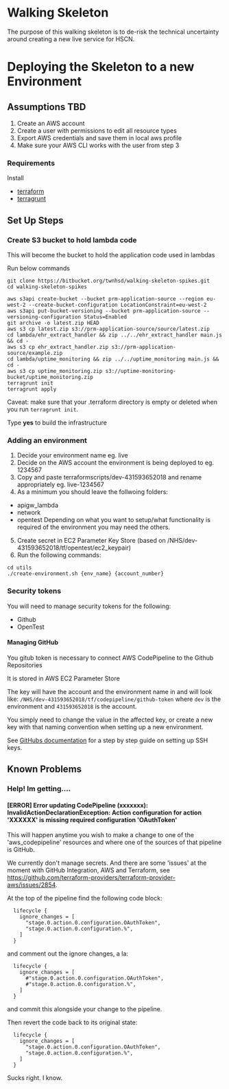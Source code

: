 # Walking Skeleton
The purpose of this walking skeleton is to de-risk the technical uncertainty around creating a new live service for HSCN.

# Deploying the Skeleton to a new Environment

## Assumptions TBD
1. Create an AWS account
2. Create a user with permissions to edit all resource types
3. Export AWS credentials and save them in local aws profile
4. Make sure your AWS CLI works with the user from step 3

### Requirements
Install
- [terraform](https://www.terraform.io/)
- [terragrunt](https://github.com/gruntwork-io/terragrunt#install-terragrunt)

## Set Up Steps
 
### Create S3 bucket to hold lambda code
This will become the bucket to hold the application code used in lambdas

Run below commands
```console
git clone https://bitbucket.org/twnhsd/walking-skeleton-spikes.git
cd walking-skeleton-spikes

aws s3api create-bucket --bucket prm-application-source --region eu-west-2 --create-bucket-configuration LocationConstraint=eu-west-2
aws s3api put-bucket-versioning --bucket prm-application-source --versioning-configuration Status=Enabled
git archive -o latest.zip HEAD 
aws s3 cp latest.zip s3://prm-application-source/source/latest.zip
cd lambda/ehr_extract_handler && zip ../../ehr_extract_handler main.js && cd -
aws s3 cp ehr_extract_handler.zip s3://prm-application-source/example.zip
cd lambda/uptime_monitoring && zip ../../uptime_monitoring main.js && cd -
aws s3 cp uptime_monitoring.zip s3://uptime-monitoring-bucket/uptime_monitoring.zip
terragrunt init
terragrunt apply
```

Caveat: make sure that your .terraform directory is empty or deleted when you run `terragrunt init`.

Type **yes** to build the infrastructure 

### Adding an environment

1. Decide your environment name eg. live
2. Decide on the AWS account the environment is being deployed to eg. 1234567
3. Copy and paste terraformscripts/dev-431593652018 and rename appropriately eg. live-1234567
4. As a minimum you should leave the follwoing folders:
- apigw_lambda
- network
- opentest
Depending on what you want to setup/what functionality is required of the environment you may need the others.
5. Create secret in EC2 Parameter Key Store (based on /NHS/dev-431593652018/tf/opentest/ec2_keypair)
6. Run the following commands:
```console
cd utils
./create-environment.sh {env_name} {account_number}
```

### Security tokens

You will need to manage security tokens for the following:
- Github
- OpenTest

#### Managing GitHub
You gitub token is necessary to connect AWS CodePipeline to the Github Repositories

It is stored in AWS EC2 Parameter Store

The key will have the account and the environment name in and will look like:
`/NHS/dev-431593652018/tf/codepipeline/github-token` 
where `dev` is the environment and `431593652018` is the account.

You simply need to change the value in the affected key, or create a new key with that naming convention when setting up a new environment.

See [GitHubs documentation](https://help.github.com/articles/connecting-to-github-with-ssh/) for a step by step guide on setting up SSH keys.

## Known Problems
### Help! Im getting....
#### [ERROR] Error updating CodePipeline (xxxxxxx): InvalidActionDeclarationException: Action configuration for action 'XXXXXX' is missing required configuration 'OAuthToken'
This will happen anytime you wish to make a change to one of the 'aws_codepipeline' resources and where one of the sources of that pipeline is GitHub.

We currently don't manage secrets. And there are some 'issues' at the moment with GitHub Integration, AWS and Terraform, see https://github.com/terraform-providers/terraform-provider-aws/issues/2854.

At the top of the pipeline find the following code block:
```
  lifecycle {
    ignore_changes = [
      "stage.0.action.0.configuration.OAuthToken",
      "stage.0.action.0.configuration.%",
    ]
  }
```

and comment out the ignore changes, a la:
```
  lifecycle {
    ignore_changes = [
      #"stage.0.action.0.configuration.OAuthToken",
      #"stage.0.action.0.configuration.%",
    ]
  }
```

and commit this alongside your change to the pipeline.

Then revert the code back to its original state:
```
  lifecycle {
    ignore_changes = [
      "stage.0.action.0.configuration.OAuthToken",
      "stage.0.action.0.configuration.%",
    ]
  }
```
Sucks right. I know.
